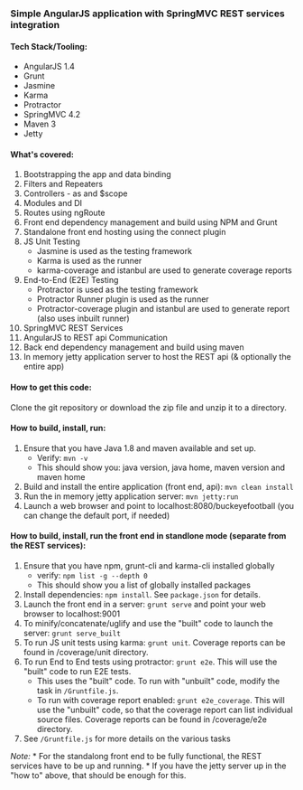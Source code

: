 ### Simple AngularJS application with SpringMVC REST services integration

#### Tech Stack/Tooling:
* AngularJS 1.4
* Grunt
* Jasmine
* Karma
* Protractor
* SpringMVC 4.2
* Maven 3
* Jetty

#### What's covered:
1. Bootstrapping the app and data binding
2. Filters and Repeaters
3. Controllers - as and $scope 
4. Modules and DI
5. Routes using ngRoute
6. Front end dependency management and build using NPM and Grunt
7. Standalone front end hosting using the connect plugin
8. JS Unit Testing 
    * Jasmine is used as the testing framework
    * Karma is used as the runner
    * karma-coverage and istanbul are used to generate coverage reports
9. End-to-End (E2E) Testing
    * Protractor is used as the testing framework
    * Protractor Runner plugin is used as the runner
    * Protractor-coverage plugin and istanbul are used to generate report (also uses inbuilt runner)
10. SpringMVC REST Services
11. AngularJS to REST api Communication
12. Back end dependency management and build using maven 
13. In memory jetty application server to host the REST api (& optionally the entire app)

#### How to get this code:
Clone the git repository or download the zip file and unzip it to a directory.

#### How to build, install, run:
1. Ensure that you have Java 1.8 and maven available and set up. 
    * Verify: `mvn -v`
    * This should show you: java version, java home, maven version and maven home
2. Build and install the entire application (front end, api): `mvn clean install`
3. Run the in memory jetty application server: `mvn jetty:run`
4. Launch a web browser and point to localhost:8080/buckeyefootball (you can change the default port, if needed)

#### How to build, install, run the front end in standlone mode (separate from the REST services):
1. Ensure that you have npm, grunt-cli and karma-cli installed globally
    * verify: `npm list -g --depth 0`
    * This should show you a list of globally installed packages
2. Install dependencies: `npm install`. See `package.json` for details.
3. Launch the front end in a server: `grunt serve` and point your web browser to localhost:9001
4. To minify/concatenate/uglify and use the "built" code to launch the server: `grunt serve_built`
5. To run JS unit tests using karma: `grunt unit`. Coverage reports can be found in /coverage/unit directory.
6. To run End to End tests using protractor: `grunt e2e`. This will use the "built" code to run E2E tests.
    * This uses the "built" code. To run with "unbuilt" code, modify the task in `/Gruntfile.js`.
    * To run with coverage report enabled: `grunt e2e_coverage`. This will use the "unbuilt" code, so that the coverage report can list individual source files. Coverage reports can be found in /coverage/e2e directory.
7. See `/Gruntfile.js` for more details on the various tasks

*Note:*
    * For the standalong front end to be fully functional, the REST services have to be up and running.
    * If you have the jetty server up in the "how to" above, that should be enough for this.
